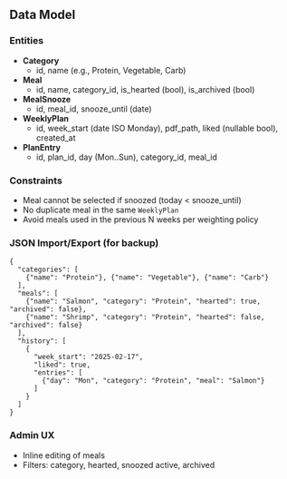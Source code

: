 ## Data Model

### Entities
- **Category**
  - id, name (e.g., Protein, Vegetable, Carb)
- **Meal**
  - id, name, category_id, is_hearted (bool), is_archived (bool)
- **MealSnooze**
  - id, meal_id, snooze_until (date)
- **WeeklyPlan**
  - id, week_start (date ISO Monday), pdf_path, liked (nullable bool), created_at
- **PlanEntry**
  - id, plan_id, day (Mon..Sun), category_id, meal_id

### Constraints
- Meal cannot be selected if snoozed (today < snooze_until)
- No duplicate meal in the same `WeeklyPlan`
- Avoid meals used in the previous N weeks per weighting policy

### JSON Import/Export (for backup)
```
{
  "categories": [
    {"name": "Protein"}, {"name": "Vegetable"}, {"name": "Carb"}
  ],
  "meals": [
    {"name": "Salmon", "category": "Protein", "hearted": true, "archived": false},
    {"name": "Shrimp", "category": "Protein", "hearted": false, "archived": false}
  ],
  "history": [
    {
      "week_start": "2025-02-17",
      "liked": true,
      "entries": [
        {"day": "Mon", "category": "Protein", "meal": "Salmon"}
      ]
    }
  ]
}
```

### Admin UX
- Inline editing of meals
- Filters: category, hearted, snoozed active, archived

